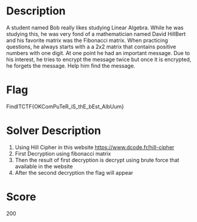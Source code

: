 # Description
A student named Bob really likes studying Linear Algebra. While he was studying this, he was very fond of a mathematician named David HillBert and his favorite matrix was the Fibonacci matrix. When practicing questions, he always starts with a a 2x2 matrix that contains positive numbers with one digit. At one point he had an important message. Due to his interest, he tries to encrypt the message twice but once it is encrypted, he forgets the message. Help him find the message.

# Flag
FindITCTF{OKComPuTeR_iS_thE_bEst_AlbUum}

# Solver Description
1. Using Hill Cipher in this website https://www.dcode.fr/hill-cipher
2. First Decryption using fibonacci matrix
3. Then the result of first decryption is decrypt using brute force that available in the website
4. After the second decryption the flag will appear

# Score
200
